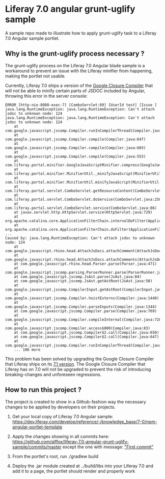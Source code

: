 # Liferay 7.0 angular grunt-uglify sample

A sample repo made to illustrate how to apply grunt-uglify task to a Liferay 7.0 Angular sample portlet.

## Why is the grunt-uglify process necessary ?

The grunt-uglify process on the Liferay 7.0 Angular blade sample is a workaround to prevent an issue with the Liferay minifier from happening, making the portlet not usable.

Currently, Liferay 7.0 ships a version of the [Google Closure Compiler](https://developers.google.com/closure/compiler/) that will not be able to minify certain parts of JSDOC included by Angular, throwing this error in the server console:

```
ERROR [http-nio-8080-exec-7] [ComboServlet:89] [UserId test] [Issue ] java.lang.RuntimeException: java.lang.RuntimeException: Can't attach jsdoc to unknown node: 124
java.lang.RuntimeException: java.lang.RuntimeException: Can't attach jsdoc to unknown node: 124
    at com.google.javascript.jscomp.Compiler.runInCompilerThread(Compiler.java:720)
    at com.google.javascript.jscomp.Compiler.compile(Compiler.java:647)
    at com.google.javascript.jscomp.Compiler.compile(Compiler.java:603)
    at com.google.javascript.jscomp.Compiler.compile(Compiler.java:553)
    at com.liferay.portal.minifier.GoogleJavaScriptMinifier.compress(GoogleJavaScriptMinifier.java:64)
    at com.liferay.portal.minifier.MinifierUtil._minifyJavaScript(MinifierUtil.java:93)
    at com.liferay.portal.minifier.MinifierUtil.minifyJavaScript(MinifierUtil.java:48)
    at com.liferay.portal.servlet.ComboServlet.getResourceContent(ComboServlet.java:373)
    at com.liferay.portal.servlet.ComboServlet.doService(ComboServlet.java:250)
    at com.liferay.portal.servlet.ComboServlet.service(ComboServlet.java:86)
    at javax.servlet.http.HttpServlet.service(HttpServlet.java:729)
    at org.apache.catalina.core.ApplicationFilterChain.internalDoFilter(ApplicationFilterChain.java:292)
    at org.apache.catalina.core.ApplicationFilterChain.doFilter(ApplicationFilterChain.java:207)
...
Caused by: java.lang.RuntimeException: Can't attach jsdoc to unknown node: 124
    at com.google.javascript.rhino.head.AttachJsDocs.attachComment(AttachJsDocs.java:561)
    at com.google.javascript.rhino.head.AttachJsDocs.attachComments(AttachJsDocs.java:138)
    at com.google.javascript.rhino.head.Parser.parse(Parser.java:471)
    at com.google.javascript.jscomp.parsing.ParserRunner.parse(ParserRunner.java:133)
    at com.google.javascript.jscomp.JsAst.parse(JsAst.java:84)
    at com.google.javascript.jscomp.JsAst.getAstRoot(JsAst.java:50)
    at com.google.javascript.jscomp.CompilerInput.getAstRoot(CompilerInput.java:117)
    at com.google.javascript.jscomp.Compiler.hoistExterns(Compiler.java:1440)
    at com.google.javascript.jscomp.Compiler.parseInputs(Compiler.java:1344)
    at com.google.javascript.jscomp.Compiler.parse(Compiler.java:769)
    at com.google.javascript.jscomp.Compiler.compileInternal(Compiler.java:728)
    at com.google.javascript.jscomp.Compiler.access$000(Compiler.java:83)
    at com.google.javascript.jscomp.Compiler$2.call(Compiler.java:650)
    at com.google.javascript.jscomp.Compiler$2.call(Compiler.java:647)
    at com.google.javascript.jscomp.Compiler.runInCompilerThread(Compiler.java:710)
    ... 106 more
```

This problem has been solved by upgrading the Google Closure Compiler that Liferay ships on its [7.1 version](https://dev.liferay.com/develop/tutorials/-/knowledge_base/7-1/introduction-to-liferay-development). The Google Closure Compiler that Liferay has on 7.0 will not be upgraded to prevent the risk of introducing breaking-changes and unforeseen regressions.

## How to run this project ?

The project is created to show in a Github-fashion way the necessary changes to be applied by developers on their projects.

1) Get your local copy of Liferay 7.0 Angular sample: https://dev.liferay.com/develop/reference/-/knowledge_base/7-0/npm-angular-portlet-template

2) Apply the changes showing in all commits here: https://github.com/alffox/liferay-7.0-angular-grunt-uglify-sample/commits/master except the one with message: ["First commit"](https://github.com/alffox/liferay-7.0-angular-grunt-uglify-sample/commit/be8c126b83197b3a9b5f0e99c62288b3a597c44f)

3) From the portlet's root, run ./gradlew build

4) Deploy the .jar module created at ../build/libs into your Liferay 7.0 and add it to a page, the portlet should render and properly work